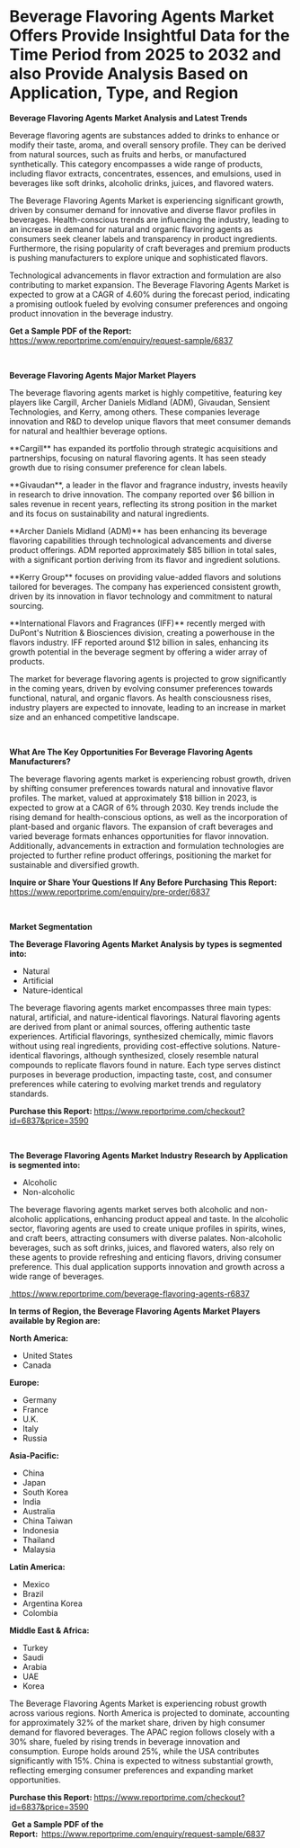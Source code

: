 <p><h1>Beverage Flavoring Agents Market Offers Provide Insightful Data for the Time Period from 2025 to 2032 and also Provide Analysis Based on Application, Type, and Region</h1></p><p><strong>Beverage Flavoring Agents Market Analysis and Latest Trends</strong></p>
<p><p>Beverage flavoring agents are substances added to drinks to enhance or modify their taste, aroma, and overall sensory profile. They can be derived from natural sources, such as fruits and herbs, or manufactured synthetically. This category encompasses a wide range of products, including flavor extracts, concentrates, essences, and emulsions, used in beverages like soft drinks, alcoholic drinks, juices, and flavored waters.</p><p>The Beverage Flavoring Agents Market is experiencing significant growth, driven by consumer demand for innovative and diverse flavor profiles in beverages. Health-conscious trends are influencing the industry, leading to an increase in demand for natural and organic flavoring agents as consumers seek cleaner labels and transparency in product ingredients. Furthermore, the rising popularity of craft beverages and premium products is pushing manufacturers to explore unique and sophisticated flavors.</p><p>Technological advancements in flavor extraction and formulation are also contributing to market expansion. The Beverage Flavoring Agents Market is expected to grow at a CAGR of 4.60% during the forecast period, indicating a promising outlook fueled by evolving consumer preferences and ongoing product innovation in the beverage industry.</p></p>
<p><strong>Get a Sample PDF of the Report:&nbsp;</strong> <a href="https://www.reportprime.com/enquiry/request-sample/6837?utm_campaign=4521&utm_medium=2&utm_source=Github&utm_content=ia&utm_term=16052025&utm_id=beverage-flavoring-agents">https://www.reportprime.com/enquiry/request-sample/6837</a></p>
<p>&nbsp;</p>
<p><strong>Beverage Flavoring Agents Major Market Players</strong></p>
<p><p>The beverage flavoring agents market is highly competitive, featuring key players like Cargill, Archer Daniels Midland (ADM), Givaudan, Sensient Technologies, and Kerry, among others. These companies leverage innovation and R&D to develop unique flavors that meet consumer demands for natural and healthier beverage options.</p><p>**Cargill** has expanded its portfolio through strategic acquisitions and partnerships, focusing on natural flavoring agents. It has seen steady growth due to rising consumer preference for clean labels.</p><p>**Givaudan**, a leader in the flavor and fragrance industry, invests heavily in research to drive innovation. The company reported over $6 billion in sales revenue in recent years, reflecting its strong position in the market and its focus on sustainability and natural ingredients. </p><p>**Archer Daniels Midland (ADM)** has been enhancing its beverage flavoring capabilities through technological advancements and diverse product offerings. ADM reported approximately $85 billion in total sales, with a significant portion deriving from its flavor and ingredient solutions.</p><p>**Kerry Group** focuses on providing value-added flavors and solutions tailored for beverages. The company has experienced consistent growth, driven by its innovation in flavor technology and commitment to natural sourcing.</p><p>**International Flavors and Fragrances (IFF)** recently merged with DuPont's Nutrition & Biosciences division, creating a powerhouse in the flavors industry. IFF reported around $12 billion in sales, enhancing its growth potential in the beverage segment by offering a wider array of products.</p><p>The market for beverage flavoring agents is projected to grow significantly in the coming years, driven by evolving consumer preferences towards functional, natural, and organic flavors. As health consciousness rises, industry players are expected to innovate, leading to an increase in market size and an enhanced competitive landscape.</p></p>
<p>&nbsp;</p>
<p><strong>What Are The Key Opportunities For Beverage Flavoring Agents Manufacturers?</strong></p>
<p><p>The beverage flavoring agents market is experiencing robust growth, driven by shifting consumer preferences towards natural and innovative flavor profiles. The market, valued at approximately $18 billion in 2023, is expected to grow at a CAGR of 6% through 2030. Key trends include the rising demand for health-conscious options, as well as the incorporation of plant-based and organic flavors. The expansion of craft beverages and varied beverage formats enhances opportunities for flavor innovation. Additionally, advancements in extraction and formulation technologies are projected to further refine product offerings, positioning the market for sustainable and diversified growth.</p></p>
<p><strong>Inquire or Share Your Questions If Any Before Purchasing This Report:</strong> <a href="https://www.reportprime.com/enquiry/pre-order/6837?utm_campaign=4521&utm_medium=2&utm_source=Github&utm_content=ia&utm_term=16052025&utm_id=beverage-flavoring-agents">https://www.reportprime.com/enquiry/pre-order/6837</a></p>
<p>&nbsp;</p>
<p><strong>Market Segmentation</strong></p>
<p><strong>The Beverage Flavoring Agents Market Analysis by types is segmented into:</strong></p>
<p><ul><li>Natural</li><li>Artificial</li><li>Nature-identical</li></ul></p>
<p><p>The beverage flavoring agents market encompasses three main types: natural, artificial, and nature-identical flavorings. Natural flavoring agents are derived from plant or animal sources, offering authentic taste experiences. Artificial flavorings, synthesized chemically, mimic flavors without using real ingredients, providing cost-effective solutions. Nature-identical flavorings, although synthesized, closely resemble natural compounds to replicate flavors found in nature. Each type serves distinct purposes in beverage production, impacting taste, cost, and consumer preferences while catering to evolving market trends and regulatory standards.</p></p>
<p><strong>Purchase this Report:&nbsp;</strong><a href="https://www.reportprime.com/checkout?id=6837&price=3590&utm_campaign=4521&utm_medium=2&utm_source=Github&utm_content=ia&utm_term=16052025&utm_id=beverage-flavoring-agents">https://www.reportprime.com/checkout?id=6837&price=3590</a></p>
<p>&nbsp;</p>
<p><strong>The Beverage Flavoring Agents Market Industry Research by Application is segmented into:</strong></p>
<p><ul><li>Alcoholic</li><li>Non-alcoholic</li></ul></p>
<p><p>The beverage flavoring agents market serves both alcoholic and non-alcoholic applications, enhancing product appeal and taste. In the alcoholic sector, flavoring agents are used to create unique profiles in spirits, wines, and craft beers, attracting consumers with diverse palates. Non-alcoholic beverages, such as soft drinks, juices, and flavored waters, also rely on these agents to provide refreshing and enticing flavors, driving consumer preference. This dual application supports innovation and growth across a wide range of beverages.</p></p>
<p><a href="https://www.reportprime.com/beverage-flavoring-agents-r6837?utm_campaign=4521&utm_medium=2&utm_source=Github&utm_content=ia&utm_term=16052025&utm_id=beverage-flavoring-agents">&nbsp;https://www.reportprime.com/beverage-flavoring-agents-r6837</a></p>
<p><strong>In terms of Region, the Beverage Flavoring Agents Market Players available by Region are:</strong></p>
<p>
    <p> <strong> North America: </strong>
        <ul>
            <li>United States</li>
            <li>Canada</li>
        </ul>
        </p> 
    <p> <strong> Europe: </strong>
        <ul>
            <li>Germany</li>
            <li>France</li>
            <li>U.K.</li>
            <li>Italy</li>
            <li>Russia</li>
        </ul>
        </p> 
    <p> <strong> Asia-Pacific: </strong>
        <ul>
            <li>China</li>
            <li>Japan</li>
            <li>South Korea</li>
            <li>India</li>
            <li>Australia</li>
            <li>China Taiwan</li>
            <li>Indonesia</li>
            <li>Thailand</li>
            <li>Malaysia</li>
        </ul>
        </p> 
    <p> <strong> Latin America: </strong>
        <ul>
            <li>Mexico</li>
            <li>Brazil</li>
            <li>Argentina Korea</li>
            <li>Colombia</li>
        </ul>
        </p> 
    <p> <strong> Middle East & Africa: </strong>
        <ul>
            <li>Turkey</li>
            <li>Saudi</li>
            <li>Arabia</li>
            <li>UAE</li>
            <li>Korea</li>
        </ul>
    </p>
    </p>
<p><p>The Beverage Flavoring Agents Market is experiencing robust growth across various regions. North America is projected to dominate, accounting for approximately 32% of the market share, driven by high consumer demand for flavored beverages. The APAC region follows closely with a 30% share, fueled by rising trends in beverage innovation and consumption. Europe holds around 25%, while the USA contributes significantly with 15%. China is expected to witness substantial growth, reflecting emerging consumer preferences and expanding market opportunities.</p></p>
<p><strong>Purchase this Report: </strong><a href="https://www.reportprime.com/checkout?id=6837&price=3590&utm_campaign=4521&utm_medium=2&utm_source=Github&utm_content=ia&utm_term=16052025&utm_id=beverage-flavoring-agents">https://www.reportprime.com/checkout?id=6837&price=3590</a></p>
<p>&nbsp;<strong>Get a Sample PDF of the Report:&nbsp;&nbsp;</strong><a href="https://www.reportprime.com/enquiry/request-sample/6837?utm_campaign=4521&utm_medium=2&utm_source=Github&utm_content=ia&utm_term=16052025&utm_id=beverage-flavoring-agents">https://www.reportprime.com/enquiry/request-sample/6837</a></p>
<p><strong></strong></p>
<p><p></p><p></p><p></p></p>